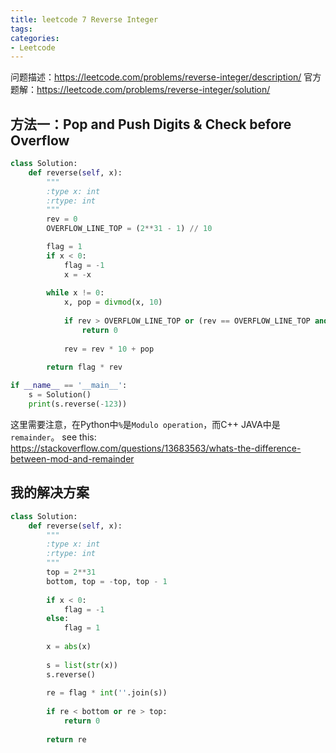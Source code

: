 ```yaml
---
title: leetcode 7 Reverse Integer
tags:
categories:
- Leetcode
---
```


问题描述：https://leetcode.com/problems/reverse-integer/description/
官方题解：https://leetcode.com/problems/reverse-integer/solution/

## 方法一：Pop and Push Digits & Check before Overflow
```python
class Solution:
    def reverse(self, x):
        """
        :type x: int
        :rtype: int
        """
        rev = 0
        OVERFLOW_LINE_TOP = (2**31 - 1) // 10

        flag = 1
        if x < 0:
            flag = -1
            x = -x 
        
        while x != 0:
            x, pop = divmod(x, 10)
            
            if rev > OVERFLOW_LINE_TOP or (rev == OVERFLOW_LINE_TOP and ((flag == 1 and pop > 7) or (flag == -1 and pop > 8))):
                return 0
            
            rev = rev * 10 + pop    
            
        return flag * rev

if __name__ == '__main__':
    s = Solution()
    print(s.reverse(-123))
```

这里需要注意，在Python中`%`是`Modulo operation`，而C++ JAVA中是`remainder`。
see this: https://stackoverflow.com/questions/13683563/whats-the-difference-between-mod-and-remainder

## 我的解决方案

```python
class Solution:
    def reverse(self, x):
        """
        :type x: int
        :rtype: int
        """
        top = 2**31
        bottom, top = -top, top - 1      
        
        if x < 0:
            flag = -1
        else:
            flag = 1
            
        x = abs(x)
        
        s = list(str(x))
        s.reverse()
        
        re = flag * int(''.join(s))
        
        if re < bottom or re > top:
            return 0
        
        return re
```